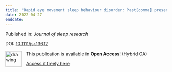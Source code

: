 ```yaml
---
title: "Rapid eye movement sleep behaviour disorder: Past[comma] present[comma] and future."
date: 2022-04-27
enddate:
---
```


Published in: *Journal of sleep research*

DOI: [10.1111/jsr.13612](https://doi.org/10.1111/jsr.13612)

<img src="https://upload.wikimedia.org/wikipedia/commons/thumb/7/77/Open_Access_logo_PLoS_transparent.svg/800px-Open_Access_logo_PLoS_transparent.svg.png" alt="drawing" width="50" align="left"/> &nbsp;&nbsp;&nbsp;This publication is available in **Open Access**! (Hybrid OA)

&nbsp;&nbsp;&nbsp;<a href="https://onlinelibrary.wiley.com/doi/pdfdirect/10.1111/jsr.13612">Access it freely here</a>

